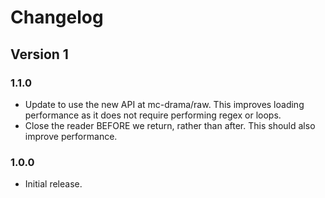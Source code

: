 # Changelog
## Version 1
### 1.1.0
* Update to use the new API at mc-drama/raw. This improves loading performance as it does not
require performing regex or loops.
* Close the reader BEFORE we return, rather than after. This should also improve performance.

### 1.0.0
* Initial release.